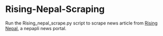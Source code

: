 # Rising-Nepal-Scraping

Run the Rising_nepal_scrape.py script to scrape news article from [Rising Nepal](http://therisingnepal.org.np), a nepapli news portal.

